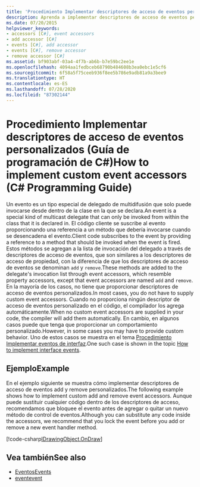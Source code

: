 ```yaml
---
title: 'Procedimiento Implementar descriptores de acceso de eventos personalizados: Guía de programación de C#'
description: Aprenda a implementar descriptores de acceso de eventos personalizados. Vea un ejemplo de código y examine los recursos adicionales disponibles.
ms.date: 07/20/2015
helpviewer_keywords:
- accessors [C#], event accessors
- add accessor [C#]
- events [C#], add accessor
- events [C#], remove accessor
- remove accessor [C#]
ms.assetid: bf903abf-03a4-4f7b-ab6b-b7e59bc2ee1e
ms.openlocfilehash: 4094aa1fedbceb68790b484608b3ea0ebc1e5cf6
ms.sourcegitcommit: 6f58a5f75ceeb936f8ee5b786e9adb81a9a3bee9
ms.translationtype: HT
ms.contentlocale: es-ES
ms.lasthandoff: 07/28/2020
ms.locfileid: "87302144"
---
```

# <a name="how-to-implement-custom-event-accessors-c-programming-guide"></a><span data-ttu-id="03dd6-104">Procedimiento Implementar descriptores de acceso de eventos personalizados (Guía de programación de C#)</span><span class="sxs-lookup"><span data-stu-id="03dd6-104">How to implement custom event accessors (C# Programming Guide)</span></span>
<span data-ttu-id="03dd6-105">Un evento es un tipo especial de delegado de multidifusión que solo puede invocarse desde dentro de la clase en la que se declara.</span><span class="sxs-lookup"><span data-stu-id="03dd6-105">An event is a special kind of multicast delegate that can only be invoked from within the class that  it is declared in.</span></span> <span data-ttu-id="03dd6-106">El código cliente se suscribe al evento proporcionando una referencia a un método que debería invocarse cuando se desencadena el evento.</span><span class="sxs-lookup"><span data-stu-id="03dd6-106">Client code subscribes to the event by providing a reference to a method that should be invoked when the event is fired.</span></span> <span data-ttu-id="03dd6-107">Estos métodos se agregan a la lista de invocación del delegado a través de descriptores de acceso de eventos, que son similares a los descriptores de acceso de propiedad, con la diferencia de que los descriptores de acceso de eventos se denominan `add` y `remove`.</span><span class="sxs-lookup"><span data-stu-id="03dd6-107">These methods are added to the delegate's invocation list through event accessors, which resemble property accessors, except that event accessors are named `add` and `remove`.</span></span> <span data-ttu-id="03dd6-108">En la mayoría de los casos, no tiene que proporcionar descriptores de acceso de eventos personalizados.</span><span class="sxs-lookup"><span data-stu-id="03dd6-108">In most cases, you do not have to supply custom event accessors.</span></span> <span data-ttu-id="03dd6-109">Cuando no proporciona ningún descriptor de acceso de eventos personalizado en el código, el compilador los agrega automáticamente.</span><span class="sxs-lookup"><span data-stu-id="03dd6-109">When no custom event accessors are supplied in your code, the compiler will add them automatically.</span></span> <span data-ttu-id="03dd6-110">En cambio, en algunos casos puede que tenga que proporcionar un comportamiento personalizado.</span><span class="sxs-lookup"><span data-stu-id="03dd6-110">However, in some cases you may have to provide custom behavior.</span></span> <span data-ttu-id="03dd6-111">Uno de estos casos se muestra en el tema [Procedimiento Implementar eventos de interfaz](./how-to-implement-interface-events.md).</span><span class="sxs-lookup"><span data-stu-id="03dd6-111">One such case is shown in the topic [How to implement interface events](./how-to-implement-interface-events.md).</span></span>
  
## <a name="example"></a><span data-ttu-id="03dd6-112">Ejemplo</span><span class="sxs-lookup"><span data-stu-id="03dd6-112">Example</span></span>  
 <span data-ttu-id="03dd6-113">En el ejemplo siguiente se muestra cómo implementar descriptores de acceso de eventos add y remove personalizados.</span><span class="sxs-lookup"><span data-stu-id="03dd6-113">The following example shows how to implement custom add and remove event accessors.</span></span> <span data-ttu-id="03dd6-114">Aunque puede sustituir cualquier código dentro de los descriptores de acceso, recomendamos que bloquee el evento antes de agregar o quitar un nuevo método de control de eventos.</span><span class="sxs-lookup"><span data-stu-id="03dd6-114">Although you can substitute any code inside the accessors, we recommend that you lock the event before you add or remove a new event handler method.</span></span>  
  
[!code-csharp[IDrawingObject.OnDraw](~/samples/snippets/csharp/VS_Snippets_VBCSharp/csProgGuideEvents/CS/Events.cs#IDrawingObjectOnDraw)]  
  
## <a name="see-also"></a><span data-ttu-id="03dd6-115">Vea también</span><span class="sxs-lookup"><span data-stu-id="03dd6-115">See also</span></span>

- [<span data-ttu-id="03dd6-116">Eventos</span><span class="sxs-lookup"><span data-stu-id="03dd6-116">Events</span></span>](./index.md)
- [<span data-ttu-id="03dd6-117">event</span><span class="sxs-lookup"><span data-stu-id="03dd6-117">event</span></span>](../../language-reference/keywords/event.md)
